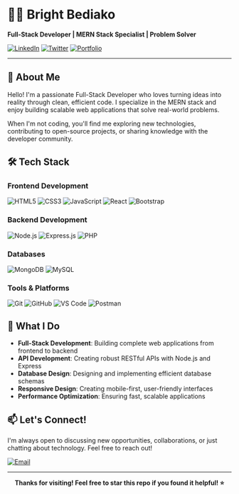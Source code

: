 # 👨‍💻 Bright Bediako

**Full-Stack Developer | MERN Stack Specialist | Problem Solver**

[![LinkedIn](https://img.shields.io/badge/LinkedIn-0077B5?style=for-the-badge&logo=linkedin&logoColor=white)](https://www.linkedin.com/in/brightbediako/)
[![Twitter](https://img.shields.io/badge/Twitter-1DA1F2?style=for-the-badge&logo=twitter&logoColor=white)](https://twitter.com/brightBediakoh)
[![Portfolio](https://img.shields.io/badge/Portfolio-FF5722?style=for-the-badge&logo=todoist&logoColor=white)](https://brightbediako.netlify.app/)

---

## 🚀 About Me

Hello! I'm a passionate Full-Stack Developer who loves turning ideas into reality through clean, efficient code. I specialize in the MERN stack and enjoy building scalable web applications that solve real-world problems.

When I'm not coding, you'll find me exploring new technologies, contributing to open-source projects, or sharing knowledge with the developer community.

## 🛠️ Tech Stack

### **Frontend Development**

![HTML5](https://img.shields.io/badge/HTML5-E34F26?style=for-the-badge&logo=html5&logoColor=white)
![CSS3](https://img.shields.io/badge/CSS3-1572B6?style=for-the-badge&logo=css3&logoColor=white)
![JavaScript](https://img.shields.io/badge/JavaScript-F7DF1E?style=for-the-badge&logo=javascript&logoColor=black)
![React](https://img.shields.io/badge/React-20232A?style=for-the-badge&logo=react&logoColor=61DAFB)
![Bootstrap](https://img.shields.io/badge/Bootstrap-563D7C?style=for-the-badge&logo=bootstrap&logoColor=white)

### **Backend Development**

![Node.js](https://img.shields.io/badge/Node.js-43853D?style=for-the-badge&logo=node.js&logoColor=white)
![Express.js](https://img.shields.io/badge/Express.js-404D59?style=for-the-badge&logo=express&logoColor=white)
![PHP](https://img.shields.io/badge/PHP-777BB4?style=for-the-badge&logo=php&logoColor=white)

### **Databases**

![MongoDB](https://img.shields.io/badge/MongoDB-4EA94B?style=for-the-badge&logo=mongodb&logoColor=white)
![MySQL](https://img.shields.io/badge/MySQL-4479A1?style=for-the-badge&logo=mysql&logoColor=white)

### **Tools & Platforms**

![Git](https://img.shields.io/badge/Git-F05032?style=for-the-badge&logo=git&logoColor=white)
![GitHub](https://img.shields.io/badge/GitHub-100000?style=for-the-badge&logo=github&logoColor=white)
![VS Code](https://img.shields.io/badge/VS_Code-007ACC?style=for-the-badge&logo=visual-studio-code&logoColor=white)
![Postman](https://img.shields.io/badge/Postman-FF6C37?style=for-the-badge&logo=postman&logoColor=white)


## 🎯 What I Do

- **Full-Stack Development**: Building complete web applications from frontend to backend
- **API Development**: Creating robust RESTful APIs with Node.js and Express
- **Database Design**: Designing and implementing efficient database schemas
- **Responsive Design**: Creating mobile-first, user-friendly interfaces
- **Performance Optimization**: Ensuring fast, scalable applications


## 📫 Let's Connect!

I'm always open to discussing new opportunities, collaborations, or just chatting about technology. Feel free to reach out!

[![Email](https://img.shields.io/badge/Email-bright.bediako.dev%40gmail.com-D14836?style=for-the-badge&logo=gmail&logoColor=white)](mailto:bright.bediako.dev@gmail.com)

---

<div align="center">
  
  **Thanks for visiting! Feel free to star this repo if you found it helpful! ⭐**
  
</div>
